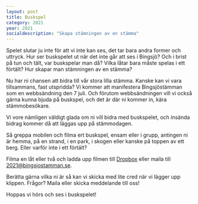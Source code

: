 ```yaml
---
layout: post
title: Buskspel
category: 2021
year: 2021
socialdescription: "Skapa stämningen av en stämma"
---
```


Spelet slutar ju inte för att vi inte kan ses, det tar bara andra former och uttryck. Hur ser buskspelet ut när det inte går att ses i Bingsjö? Och i brist på tun och tält, var buskspelar man då? Vilka låtar bara måste spelas i ett förtält? Hur skapar man stämningen av en stämma?

Nu har ni chansen att bidra till vår stora lilla stämma. Kanske kan vi vara tillsammans, fast utspridda?
Vi kommer att manifestera Bingsjöstämman som en webbsändning den 7 juli. Och förutom webbsändningen vill vi också gärna kunna bjuda på buskspel, och det är där ni kommer in, kära stämmobesökare.

Vi vore nämligen väldigt glada om ni vill bidra med buskspelet, och insända bidrag kommer då att läggas upp på stämmodagen.

Så greppa mobilen och filma ert buskspel, ensam eller i grupp, antingen ni är hemma, på en strand, i en park, i skogen eller kanske på toppen av ett berg. Eller varför inte i ett förtält?

Filma en låt eller två och ladda upp filmen till [Dropbox](https://www.dropbox.com/request/4OA1QamsuPYqUwD5JHUv) eller maila till [2021@bingsjostamman.se](mailto:2021@bingsjostamman.se).

Berätta gärna vilka ni är så kan vi skicka med lite cred när vi lägger upp klippen.
Frågor? Maila eller skicka meddelande till oss!

Hoppas vi hörs och ses i buskspelet!
